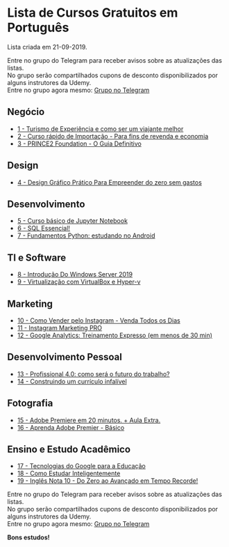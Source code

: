 # Lista de Cursos Gratuitos em Português

Lista criada em 21-09-2019.

Entre no grupo do Telegram para receber avisos sobre as atualizações das listas.  
No grupo serão compartilhados cupons de desconto disponibilizados por alguns instrutores da Udemy.  
Entre no grupo agora mesmo: [Grupo no Telegram](http://bit.ly/2UvKbVX)


## Negócio
 - [ 1 - Turismo de Experiência e como ser um viajante melhor](https://www.udemy.com/course/como-vender-turismo-de-experiencia/?deal_code=UDEAFFBA919&ranMID=39197&ranEAID=FYTGsFWqJEA&ranSiteID=FYTGsFWqJEA-C3oQ4bP4qGo4SKWtrkCNQg&LSNPUBID=FYTGsFWqJEA)
 - [ 2 - Curso rápido de Importação - Para fins de revenda e economia](https://www.udemy.com/course/ganhe-dinheiro-com-importacao-facil-compra-e-venda-online/?deal_code=UDEAFFBA919&ranMID=39197&ranEAID=FYTGsFWqJEA&ranSiteID=FYTGsFWqJEA-C3oQ4bP4qGo4SKWtrkCNQg&LSNPUBID=FYTGsFWqJEA)
 - [ 3 - PRINCE2 Foundation - O Guia Definitivo](https://www.udemy.com/course/prince2-definitivo/?deal_code=UDEAFFBA919&ranMID=39197&ranEAID=FYTGsFWqJEA&ranSiteID=FYTGsFWqJEA-C3oQ4bP4qGo4SKWtrkCNQg&LSNPUBID=FYTGsFWqJEA)


## Design
 - [ 4 - Design Gráfico Prático Para Empreender do zero sem gastos](https://www.udemy.com/course/design-grafico-pratico-para-empreender-do-zero-sem-gastos/?deal_code=UDEAFFBA919&ranMID=39197&ranEAID=FYTGsFWqJEA&ranSiteID=FYTGsFWqJEA-C3oQ4bP4qGo4SKWtrkCNQg&LSNPUBID=FYTGsFWqJEA)


## Desenvolvimento
 - [ 5 - Curso básico de Jupyter Notebook](https://www.udemy.com/course/curso-basico-de-jupyter-notebook/?deal_code=UDEAFFBA919&ranMID=39197&ranEAID=FYTGsFWqJEA&ranSiteID=FYTGsFWqJEA-C3oQ4bP4qGo4SKWtrkCNQg&LSNPUBID=FYTGsFWqJEA)
 - [ 6 - SQL Essencial!](https://www.udemy.com/course/sqlemumdia/?deal_code=UDEAFFBA919&ranMID=39197&ranEAID=FYTGsFWqJEA&ranSiteID=FYTGsFWqJEA-C3oQ4bP4qGo4SKWtrkCNQg&LSNPUBID=FYTGsFWqJEA)
 - [ 7 - Fundamentos Python: estudando no Android](https://www.udemy.com/course/fundamentos-python-estudando-no-android/?deal_code=UDEAFFBA919&ranMID=39197&ranEAID=FYTGsFWqJEA&ranSiteID=FYTGsFWqJEA-C3oQ4bP4qGo4SKWtrkCNQg&LSNPUBID=FYTGsFWqJEA)


## TI e Software
 - [ 8 - Introdução Do Windows Server 2019](https://www.udemy.com/course/introducao-do-windows-server-2019/?deal_code=UDEAFFBA919&ranMID=39197&ranEAID=FYTGsFWqJEA&ranSiteID=FYTGsFWqJEA-C3oQ4bP4qGo4SKWtrkCNQg&LSNPUBID=FYTGsFWqJEA)
 - [ 9 - Virtualização com VirtualBox e Hyper-v](https://www.udemy.com/course/virtualizacao-com-virtualbox-e-hyper-v/?deal_code=UDEAFFBA919&ranMID=39197&ranEAID=FYTGsFWqJEA&ranSiteID=FYTGsFWqJEA-C3oQ4bP4qGo4SKWtrkCNQg&LSNPUBID=FYTGsFWqJEA)


## Marketing
 - [ 10 - Como Vender pelo Instagram - Venda Todos os Dias](https://www.udemy.com/course/como-vender-pelo-instagram-venda-todos-os-dias/?deal_code=UDEAFFBA919&ranMID=39197&ranEAID=FYTGsFWqJEA&ranSiteID=FYTGsFWqJEA-C3oQ4bP4qGo4SKWtrkCNQg&LSNPUBID=FYTGsFWqJEA)
 - [ 11 - Instagram Marketing PRO](https://www.udemy.com/course/instagram-marketing-pro/?deal_code=UDEAFFBA919&ranMID=39197&ranEAID=FYTGsFWqJEA&ranSiteID=FYTGsFWqJEA-C3oQ4bP4qGo4SKWtrkCNQg&LSNPUBID=FYTGsFWqJEA)
 - [ 12 - Google Analytics: Treinamento Expresso (em menos de 30 min)](https://www.udemy.com/course/google-analytics-basico/?deal_code=UDEAFFBA919&ranMID=39197&ranEAID=FYTGsFWqJEA&ranSiteID=FYTGsFWqJEA-C3oQ4bP4qGo4SKWtrkCNQg&LSNPUBID=FYTGsFWqJEA)


## Desenvolvimento Pessoal
 - [ 13 - Profissional 4.0: como será o futuro do trabalho?](https://www.udemy.com/course/como-sera-o-futuro-do-trabalho/?deal_code=UDEAFFBA919&ranMID=39197&ranEAID=FYTGsFWqJEA&ranSiteID=FYTGsFWqJEA-C3oQ4bP4qGo4SKWtrkCNQg&LSNPUBID=FYTGsFWqJEA)
 - [ 14 - Construindo um currículo infalível](https://www.udemy.com/course/construindo-um-curriculo-infalivel/?deal_code=UDEAFFBA919&ranMID=39197&ranEAID=FYTGsFWqJEA&ranSiteID=FYTGsFWqJEA-C3oQ4bP4qGo4SKWtrkCNQg&LSNPUBID=FYTGsFWqJEA)


## Fotografia
 - [ 15 - Adobe Premiere em 20 minutos. + Aula Extra.](https://www.udemy.com/course/premiere-em-20-minutos/?deal_code=UDEAFFBA919&ranMID=39197&ranEAID=FYTGsFWqJEA&ranSiteID=FYTGsFWqJEA-C3oQ4bP4qGo4SKWtrkCNQg&LSNPUBID=FYTGsFWqJEA)
 - [ 16 - Aprenda Adobe Premier - Básico](https://www.udemy.com/course/aprenda-adobe-premiere-basico/?deal_code=UDEAFFBA919&ranMID=39197&ranEAID=FYTGsFWqJEA&ranSiteID=FYTGsFWqJEA-C3oQ4bP4qGo4SKWtrkCNQg&LSNPUBID=FYTGsFWqJEA)


## Ensino e Estudo Acadêmico
 - [ 17 - Tecnologias do Google para a Educação](https://www.udemy.com/course/google-educacao/?deal_code=UDEAFFBA919&ranMID=39197&ranEAID=FYTGsFWqJEA&ranSiteID=FYTGsFWqJEA-C3oQ4bP4qGo4SKWtrkCNQg&LSNPUBID=FYTGsFWqJEA)
 - [ 18 - Como Estudar Inteligentemente](https://www.udemy.com/course/como-estudar-inteligentemente/?deal_code=UDEAFFBA919&ranMID=39197&ranEAID=FYTGsFWqJEA&ranSiteID=FYTGsFWqJEA-C3oQ4bP4qGo4SKWtrkCNQg&LSNPUBID=FYTGsFWqJEA)
 - [ 19 - Inglês Nota 10 - Do Zero ao Avançado em Tempo Recorde!](https://www.udemy.com/course/ingles-em-10-horas-do-zero-ao-avancado-em-tempo-recorde/?deal_code=UDEAFFBA919&ranMID=39197&ranEAID=FYTGsFWqJEA&ranSiteID=FYTGsFWqJEA-C3oQ4bP4qGo4SKWtrkCNQg&LSNPUBID=FYTGsFWqJEA)


Entre no grupo do Telegram para receber avisos sobre as atualizações das listas.  
No grupo serão compartilhados cupons de desconto disponibilizados por alguns instrutores da Udemy.  
Entre no grupo agora mesmo: [Grupo no Telegram](http://bit.ly/2UvKbVX)


**Bons estudos!**
